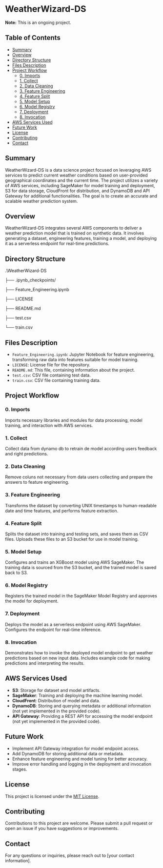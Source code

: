 # WeatherWizard-DS

**Note:** This is an ongoing project.

## Table of Contents

- [Summary](#summary)
- [Overview](#overview)
- [Directory Structure](#directory-structure)
- [Files Description](#files-description)
- [Project Workflow](#project-workflow)
  - [0. Imports](#0-imports)
  - [1. Collect](#1-collect)
  - [2. Data Cleaning](#2-data-cleaning)
  - [3. Feature Engineering](#3-feature-engineering)
  - [4. Feature Split](#4-feature-split)
  - [5. Model Setup](#5-model-setup)
  - [6. Model Registry](#6-model-registry)
  - [7. Deployment](#7-deployment)
  - [8. Invocation](#8-invocation)
- [AWS Services Used](#aws-services-used)
- [Future Work](#future-work)
- [License](#license)
- [Contributing](#contributing)
- [Contact](#contact)

## Summary

WeatherWizard-DS is a data science project focused on leveraging AWS services to predict current weather conditions based on user-provided geographical coordinates and the current time. The project utilizes a variety of AWS services, including SageMaker for model training and deployment, S3 for data storage, CloudFront for distribution, and DynamoDB and API Gateway for additional functionalities. The goal is to create an accurate and scalable weather prediction system.

## Overview

WeatherWizard-DS integrates several AWS components to deliver a weather prediction model that is trained on synthetic data. It involves generating a dataset, engineering features, training a model, and deploying it as a serverless endpoint for real-time predictions.

## Directory Structure

.\WeatherWizard-DS

├── .ipynb_checkpoints/

├── Feature_Engineering.ipynb

├── LICENSE

├── README.md

├── test.csv

└── train.csv

## Files Description

- `Feature_Engineering.ipynb`: Jupyter Notebook for feature engineering, transforming raw data into features suitable for model training.
- `LICENSE`: License file for the repository.
- `README.md`: This file, containing information about the project.
- `test.csv`: CSV file containing test data.
- `train.csv`: CSV file containing training data.

## Project Workflow

### 0. Imports

Imports necessary libraries and modules for data processing, model training, and interaction with AWS services.

### 1. Collect

Collect data from dynamo db to retrain de model according users feedback and right predictions.

### 2. Data Cleaning

Remove coluns not necessary from data users collecting and prepare the answers to feature engineering.

### 3. Feature Engineering

Transforms the dataset by converting UNIX timestamps to human-readable date and time features, and performs feature extraction.

### 4. Feature Split

Splits the dataset into training and testing sets, and saves them as CSV files. Uploads these files to an S3 bucket for use in model training.

### 5. Model Setup

Configures and trains an XGBoost model using AWS SageMaker. The training data is sourced from the S3 bucket, and the trained model is saved back to S3.

### 6. Model Registry

Registers the trained model in the SageMaker Model Registry and approves the model for deployment.

### 7. Deployment

Deploys the model as a serverless endpoint using AWS SageMaker. Configures the endpoint for real-time inference.

### 8. Invocation

Demonstrates how to invoke the deployed model endpoint to get weather predictions based on new input data. Includes example code for making predictions and interpreting the results.

## AWS Services Used

- **S3**: Storage for dataset and model artifacts.
- **SageMaker**: Training and deploying the machine learning model.
- **CloudFront**: Distribution of model and data.
- **DynamoDB**: Storing and querying metadata or additional information (not yet implemented in the provided code).
- **API Gateway**: Providing a REST API for accessing the model endpoint (not yet implemented in the provided code).

## Future Work

- Implement API Gateway integration for model endpoint access.
- Add DynamoDB for storing additional data or metadata.
- Enhance feature engineering and model tuning for better accuracy.
- Improve error handling and logging in the deployment and invocation stages.

## License

This project is licensed under the [MIT License](LICENSE).

## Contributing

Contributions to this project are welcome. Please submit a pull request or open an issue if you have suggestions or improvements.

## Contact

For any questions or inquiries, please reach out to [your contact information].

